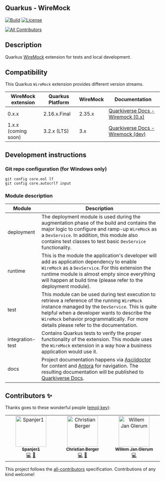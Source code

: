 ## Quarkus - WireMock
[![Build](https://github.com/quarkiverse/quarkus-wiremock/actions/workflows/build.yml/badge.svg)](https://github.com/quarkiverse/quarkus-wiremock/actions/workflows/build.yml)
[![License](https://img.shields.io/badge/License-Apache%202.0-blue.svg?style=flat-square)](https://opensource.org/licenses/Apache-2.0)
<!-- ALL-CONTRIBUTORS-BADGE:START - Do not remove or modify this section -->
[![All Contributors](https://img.shields.io/badge/all_contributors-3-orange.svg?style=flat-square)](#contributors-)
<!-- ALL-CONTRIBUTORS-BADGE:END -->

## Description

Quarkus [WireMock](https://wiremock.org) extension for tests and local development.

## Compatibility

This Quarkus ``WireMock`` extension provides different version streams.

| WireMock extension  | Quarkus Platform | WireMock | Documentation                                                                                                       |
|---------------------|------------------|----------|---------------------------------------------------------------------------------------------------------------------|
| 0.x.x               | 2.16.x.Final     | 2.35.x   | [Quarkiverse Docs - Wiremock (0.x)](https://quarkiverse.github.io/quarkiverse-docs/quarkus-wiremock/0.x/index.html) |
| 1.x.x (coming soon) | 3.2.x (LTS)      | 3.x      | [Quarkiverse Docs - Wiremock (dev)](https://quarkiverse.github.io/quarkiverse-docs/quarkus-wiremock/dev/index.html) |

## Development instructions

### Git repo configuration (for Windows only)
```properties
git config core.eol lf
git config core.autocrlf input
```

### Module description

| Module           | Description                                                                                                                                                                                                                                                                                        |
|------------------|----------------------------------------------------------------------------------------------------------------------------------------------------------------------------------------------------------------------------------------------------------------------------------------------------|
| deployment       | The deployment module is used during the augmentation phase of the build and contains the major logic to configure and ramp-up ``WireMock`` as a ``DevService``. In addition, this module also contains test classes to test basic ``DevService`` functionality.                                   |
| runtime          | This is the module the application's developer will add as application dependency to enable ``WireMock`` as a ``DevService``. For this extension the runtime module is almost empty since everything will happen at build time (please refer to the deployment module).                            |
| test             | This module can be used during test execution to retrieve a reference of the running ``WireMock`` instance managed by the ``DevService``. This is quite helpful when a developer wants to describe the ``WireMock`` behavior programmatically. For more details please refer to the documentation. |
| integration-test | Contains Quarkus tests to verify the proper functionality of the extension. This module uses the ``WireMock`` extension in a way how a business application would use it.                                                                                                                          |
| docs             | Project documentation happens via [Asciidoctor](https://asciidoctor.org/) for content and [Antora](https://antora.org/) for navigation. The resulting documentation will be published to [Quarkiverse Docs](https://docs.quarkiverse.io/).                                                         |

## Contributors ✨

Thanks goes to these wonderful people ([emoji key](https://allcontributors.org/docs/en/emoji-key)):

<!-- ALL-CONTRIBUTORS-LIST:START - Do not remove or modify this section -->
<!-- prettier-ignore-start -->
<!-- markdownlint-disable -->
<table>
  <tbody>
    <tr>
      <td align="center" valign="top" width="14.28%"><a href="https://github.com/Spanjer1"><img src="https://avatars.githubusercontent.com/u/40360503?v=4?s=100" width="100px;" alt="Spanjer1"/><br /><sub><b>Spanjer1</b></sub></a><br /><a href="https://github.com/quarkiverse/quarkus-wiremock/commits?author=Spanjer1" title="Code">💻</a> <a href="#maintenance-Spanjer1" title="Maintenance">🚧</a></td>
      <td align="center" valign="top" width="14.28%"><a href="https://techspace.de"><img src="https://avatars.githubusercontent.com/u/3606282?v=4?s=100" width="100px;" alt="Christian Berger"/><br /><sub><b>Christian Berger</b></sub></a><br /><a href="https://github.com/quarkiverse/quarkus-wiremock/commits?author=chberger" title="Code">💻</a> <a href="#maintenance-chberger" title="Maintenance">🚧</a></td>
      <td align="center" valign="top" width="14.28%"><a href="https://wjglerum.nl"><img src="https://avatars.githubusercontent.com/u/7404187?v=4?s=100" width="100px;" alt="Willem Jan Glerum"/><br /><sub><b>Willem Jan Glerum</b></sub></a><br /><a href="https://github.com/quarkiverse/quarkus-wiremock/commits?author=wjglerum" title="Code">💻</a></td>
    </tr>
  </tbody>
</table>

<!-- markdownlint-restore -->
<!-- prettier-ignore-end -->

<!-- ALL-CONTRIBUTORS-LIST:END -->

This project follows the [all-contributors](https://github.com/all-contributors/all-contributors) specification.
Contributions of any kind welcome!
